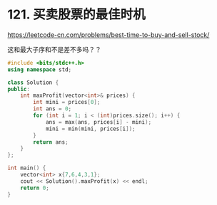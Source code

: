 # 121. 买卖股票的最佳时机
https://leetcode-cn.com/problems/best-time-to-buy-and-sell-stock/

这和最大子序和不是差不多吗？？

```cpp
#include <bits/stdc++.h>
using namespace std;

class Solution {
public:
    int maxProfit(vector<int>& prices) {
        int mini = prices[0];
        int ans = 0;
        for (int i = 1; i < (int)prices.size(); i++) {
            ans = max(ans, prices[i] - mini);
            mini = min(mini, prices[i]);
        }
        return ans;
    }
};

int main() {
    vector<int> x{7,6,4,3,1};
    cout << Solution().maxProfit(x) << endl;
    return 0;
}
```